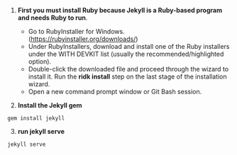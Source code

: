 1. **First you must install Ruby because Jekyll is a Ruby-based program and needs Ruby to run**.
    * Go to RubyInstaller for Windows. (https://rubyinstaller.org/downloads/)
    * Under RubyInstallers, download and install one of the Ruby installers under the WITH DEVKIT list (usually the recommended/highlighted option).
    * Double-click the downloaded file and proceed through the wizard to install it. Run the **ridk install** step on the last stage of the installation wizard.
    * Open a new command prompt window or Git Bash session.


2. **Install the Jekyll gem**
```code
gem install jekyll
```

3. **run jekyll serve**
```code
jekyll serve
```